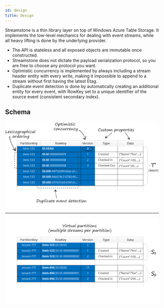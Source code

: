 ```yaml
---
id: design
title: Design
---
```


Streamstone is a thin library layer on top of Windows Azure Table Storage. It implements the low-level mechanics for dealing with event streams, while all heavy lifting is done by the underlying provider.

- The API is stateless and all exposed objects are immutable once constructed.
- Streamstone does not dictate the payload serialization protocol, so you are free to choose any protocol you want.
- Optimistic concurrency is implemented by always including a stream header entity with every write, making it impossible to append to a stream without first having the latest Etag.
- Duplicate event detection is done by automatically creating an additional entity for every event, with RowKey set to a unique identifier of the source event (consistent secondary index).

## Schema

![Schema](/img/Schema.png)

---

![Schema for virtual partitions](/img/Schema_VP.png) 